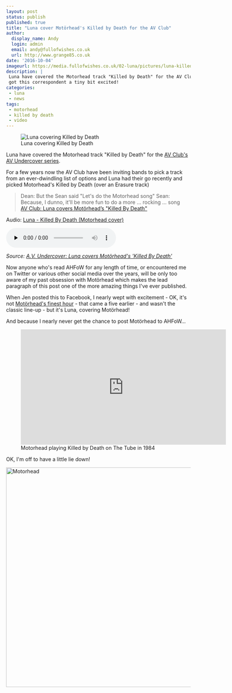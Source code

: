 ```yaml
---
layout: post
status: publish
published: true
title: "Luna cover Motörhead's Killed by Death for the AV Club"
author:
  display_name: Andy
  login: admin
  email: andy@fullofwishes.co.uk
  url: http://www.grange85.co.uk
date: '2016-10-04'
imageurl: https://media.fullofwishes.co.uk/02-luna/pictures/luna-killed-by-death-grab-02.jpg
description: |
 Luna have covered the Motorhead track "Killed by Death" for the AV Club's AV Undercover series, and has
 got this correspondent a tiny bit excited!
categories:
 - luna
 - news
tags:
 - motorhead
 - killed by death
 - video
---
```

<figure class="caption aligncenter"><img src="https://media.fullofwishes.co.uk/02-luna/pictures/luna-killed-by-death-grab-02.jpg" alt="Luna covering Killed by Death" /><figcaption class="caption-text">Luna covering Killed by Death</figcaption></figure>
<p class="lead">Luna have covered the Motorhead track "Killed by Death" for the <a href="http://www.avclub.com/video/luna-covers-motorheads-killed-death-243640">AV Club's AV Undercover series</a>.</p>
<p>For a few years now the AV Club have been inviting bands to pick a track from an ever-dwindling list of options and Luna had their go recently and picked Motorhead's Killed by Death (over an Erasure track)</p>
<blockquote>
Dean: But the Sean said "Let's do the Motorhead song"
Sean: Because, I dunno, it'll be more fun to do a more ... rocking ... song
<footer><a href="http://www.avclub.com/video/luna-covers-motorheads-killed-death-243640">AV Club: Luna covers Motörhead’s "Killed By Death"</a></footer>
</blockquote>

<div class="well">
  <p class="audio">Audio: <a href="https://media.fullofwishes.co.uk/02-luna/audio/01-luna-killed-by-death.mp3">Luna - Killed By Death (Motorhead cover)</a></p>
  <audio controls="controls" preload="none" src="https://media.fullofwishes.co.uk/02-luna/audio/01-luna-killed-by-death.mp3"></audio>
  <p class="source small text-right"><em>Source: <a href="http://www.avclub.com/video/luna-covers-motorheads-killed-death-243640">A.V. Undercover: Luna covers Motörhead's 'Killed By Death'</a></em></p>
</div>
<p>Now anyone who's read AHFoW for any length of time, or encountered me on Twitter or various other social media over the years, will be only too aware of my past obsession with Mot&ouml;rhead which makes the lead paragraph of this post one of the more amazing things I've ever published.</p>

<p>When Jen posted this to Facebook, I nearly wept with excitement - OK, it's not <a href="https://www.youtube.com/watch?v=3VNUyjRRjxM">Mot&ouml;rhead's finest hour</a> - that came a five earlier - and wasn't the classic line-up - but it's Luna, covering Mot&ouml;rhead!</p>

<p>And because I nearly never get the chance to post Mot&ouml;rhead to AHFoW&hellip;</p>

<figure class="caption aligncenter"><iframe width="560" height="315" src="https://www.youtube.com/embed/csvruv_DGNo" frameborder="0" allowfullscreen></iframe><figcaption class="caption-text">Motorhead playing Killed by Death on The Tube in 1984</figcaption></figure>

<p>OK, I'm off to have a little lie down!</p>
<a data-flickr-embed="true"  href="https://www.flickr.com/photos/grange85/30118723665/in/dateposted/" title="Motorhead"><img src="https://c2.staticflickr.com/6/5319/30118723665_fe43e3178a_o.jpg" width="750" height="600" alt="Motorhead"></a><script async src="//embedr.flickr.com/assets/client-code.js" charset="utf-8"></script>
